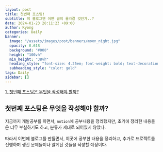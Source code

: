 ```yaml
---
layout: post
title: 첫번째 포스팅!
subtitle: 이 블로그엔 어떤 글이 올라갈 것인가..?
date: 2024-01-23 20:11:23 +09:00
author: Kyong
categories: Daily
banner:
  image: "/assets/images/post/banners/moon_night.jpg"
  opacity: 0.618
  background: "#000"
  height: "100vh"
  min_height: "38vh"
  heading_style: "font-size: 4.25em; font-weight: bold; text-decoration: underline"
  subheading_style: "color: gold"
tags: Daily
sidebar: []
---
```

[1. 첫번째 포스팅은 무엇을 작성해야 할까?](#첫번째-포스팅은-무엇을-작성해야-할까)

## 첫번째 포스팅은 무엇을 작성해야 할까?

지금까지 개발공부를 하면서, `notion`에 공부내용을 정리했지만, 초기에 정리한 내용들은 너무 부실하기도 하고, 분류가 제대로 되어있지 않았다.
<br/><br/>
따라서 이번에 블로그를 만들면서, 이곳에 공부한 내용을 정리하고, 추가로 프로젝트를 진행하며 생긴 문제들이나 알게된 것들을 작성할 예정이다.


 
